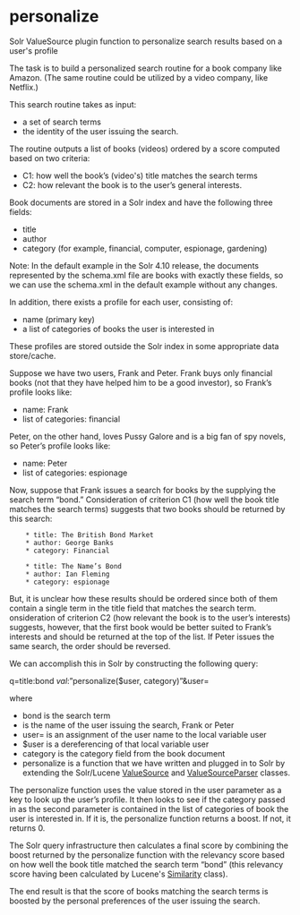 personalize
===========

Solr ValueSource plugin function to personalize search results based on a user's profile

The task is to build a personalized search routine for a book company like Amazon. (The same routine could be utilized by a video company, like Netflix.) 

This search routine takes as input:

  * a set of search terms
  * the identity of the user issuing the search.

The routine outputs a list of books (videos) ordered by a score computed based on two criteria:

  * C1: how well the book’s (video's) title matches the search terms
  * C2: how relevant the book is to the user’s general interests.

Book documents are stored in a Solr index and have the following three fields:

  * title
  * author
  * category (for example, financial, computer, espionage, gardening)

Note: In the default example in the Solr 4.10 release, the documents represented by the schema.xml file are books with exactly these fields, so we can use the schema.xml in the default example without any changes.

In addition, there exists a profile for each user, consisting of:

  * name (primary key)
  * a list of categories of books the user is interested in

These profiles are stored outside the Solr index in some appropriate data store/cache.

Suppose we have two users, Frank and Peter. Frank buys only financial books (not that they have helped him to be a good investor), so Frank’s profile looks like:

  * name: Frank
  * list of categories: financial

Peter, on the other hand, loves Pussy Galore and is a big fan of spy novels, so Peter’s profile looks like:

  * name: Peter
  * list of categories: espionage

Now, suppose that Frank issues a search for books by the supplying the search term “bond.” Consideration of criterion C1 (how well the book title matches the search terms) suggests that two books should be returned by this search:

    
        * title: The British Bond Market
        * author: George Banks
        * category: Financial
    
        * title: The Name’s Bond
        * author: Ian Fleming
        * category: espionage
    

But, it is unclear how these results should be ordered since both of them contain a single term in the title field that matches the search term. onsideration of criterion C2 (how relevant the book is to the user’s interests) suggests, however, that the first book would be better suited to Frank’s interests and should be returned at the top of the list. If Peter issues the same search, the order should be reversed.

We can accomplish this in Solr by constructing the following query:

  q=title:bond _val_:”personalize($user, category)”&user=<username>

where

  * bond is the search term
  * <username> is the name of the user issuing the search, Frank or Peter
  * user=<username> is an assignment of the user name to the local variable user
  * $user is a dereferencing of that local variable user
  * category is the category field from the book document
  * personalize is a function that we have written and plugged in to Solr by extending the Solr/Lucene [ValueSource](http://lucene.apache.org/core/4_10_2/queries/org/apache/lucene/queries/function/ValueSource.html?is-external=true) and [ValueSourceParser](http://lucene.apache.org/solr/4_10_2/solr-core/org/apache/solr/search/ValueSourceParser.html) classes.

The personalize function uses the value stored in the user parameter as a key to look up the user’s profile. It then looks to see if the category passed in as the second parameter is contained in the list of categories of book the user is interested in. If it is, the personalize function returns a boost. If not, it returns 0.

The Solr query infrastructure then calculates a final score by combining the boost returned by the personalize function with the relevancy score based on how well the book title matched the search term “bond” (this relevancy score having been calculated by Lucene's [Similarity](http://lucene.apache.org/core/4_10_2/core/org/apache/lucene/search/similarities/Similarity.html) class).

The end result is that the score of books matching the search terms is boosted by the personal preferences of the user issuing the search.
